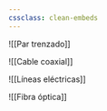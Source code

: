 ```yaml
---
cssclass: clean-embeds
---
```

![[Par trenzado]]

![[Cable coaxial]]

![[Líneas eléctricas]]

![[Fibra óptica]]
